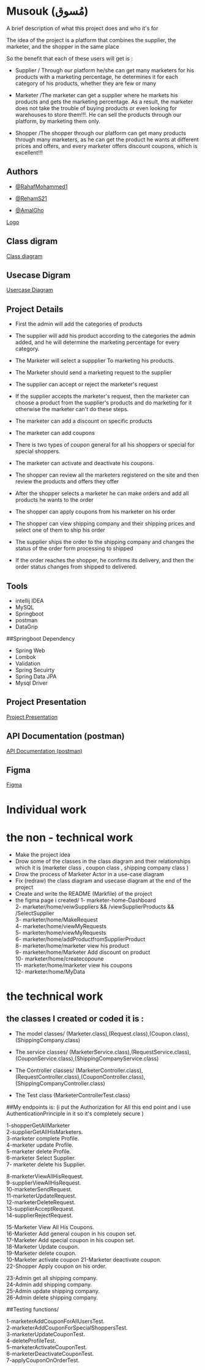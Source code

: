 
# Musouk  (مُسوق)

A brief description of what this project does and who it's for

The idea of the project is a platform that combines the supplier, the marketer, and the shopper in the same place

So the benefit that each of these users will get is :
* Supplier / Through our platform he/she can get many marketers for his products with a marketing percentage, he determines it for each category of his products, whether they are few or many

* Marketer /The marketer can get a supplier where he markets his products and gets the marketing percentage. As a result, the marketer does not take the trouble of buying products or even looking for warehouses to store them!!!. He can sell the products through our platform, by marketing them only.

* Shopper /The shopper through our platform can get many products through many marketers, as he can get the product he wants at different prices and offers, and every marketer offers discount coupons, which is excellent!!!











## Authors

- [@RahafMohammed1](https://www.github.com/RahafMohammed1)

- [@RehamS21](https://github.com/RehamS21/Portfolio)

- [@AmalGho](https://github.com/AmalGho)



[Logo](https://app.gemoo.com/share/image-annotation/559539705626505216?codeId=vJ9lLwN5xNLmg&origin=imageurlgenerator)

## Class digram 

[Class diagram](https://viewer.diagrams.net/?tags=%7B%7D&highlight=0000ff&edit=_blank&layers=1&nav=1&title=Mosawiq%20Diagram.drawio#R7V1bk5u4Ev41rsp5sIs7%2BHEum91UbSqpTPZcnlKMkcdssGEBZ2by64%2FEzZhuDLaR8MRKJRUbJMD0162%2BqXui361ffo%2FdaPUx9Egw0RTvZaLfTzRNmxs2%2FY8dec2P6I4%2Bz488xb6XH1N2Bx78n6QYWB7d%2Bh5J9gamYRikflQcVPODi3CzIYt075gbx%2BHz%2FrBlGHh7ByL3iYADDws3gEf%2F43vpKj%2FqaPbu%2BB%2FEf1oVdzYdPT%2BxdsuxxVMnK9cLn%2FcOkZf0fbhJiyf8TOK1uyGblJ756MbfSTwxf1ulKfuhNxPtPf27ZKNnT2H4FBA38pPZIlzTw4uEDnm%2FdNd%2BwF5z7UK3xYXo7fTfJvpdHIZp%2Fmn9ckcCRqt9KrxvOVu9hphdt8eEu68fvr58%2BuNW03983f775z2Jgj%2BmxVV%2BuMG2eL1%2FJfnT0feTvpbvPHn21wH9BRP9lv3ih%2BKMSr%2B7gf%2B0oZ8X9DHoTP32B4lTn5LrpjiRhhE9ulj5gfen%2Bxpu2cMmqbv4Xn67XYWx%2F5Ne1g2Ka9LTcVogT7P2RjywmfSwQo%2FGJKFjPpdvQG0c%2Bui%2B7A38003S4sAiDAI3SvzH6mes3fjJ39yGaUoJmA96XvkpeYjcBRvzTLmJPUi6Lh8Svv%2FyZdIXQF5qhwp6%2FE7CNUnjVzqkODt1zHxKwYtTTbULJD7voK1axbFVDdaqZRQsVYD1qbr6DgP0QwGDIyChAUhMiykU88oHSuUnBCH0F6cZ5eLwO7kLg5BC4X4T5pDxg6BxqERNQJZpK2YS%2Bu79zdOf2Zh7Y3fkS%2FEe2KGQzl0GGR%2BvfM8jG0bvMHVTNycuo2QU%2BgVTm7f0L32dd8rMnJj0we%2Fod3X3nf5lw%2BP0LtzQ3%2BL6GW0JRc4zYeg5HhQH2a4bKQUyKBf0gkU5bnBU6CgqtlRYbNw1ybHxkMaUOBIaYqFhaiNDw0ChEblJ8hzGnoTGeNCwnZGhYaLQIGvXDyQuxsOFqhgjA8MCwAAYCPyMtjkGSk1fPQkAa0rKgOwo%2FpUB4n6qAlToEBU6goDAfSTB5zDxUz9k14%2FzsQ1kdBF%2FH93%2BZkViP%2BVJdb2nbulwIrqNEJ3%2BWiUmT35CjYd3P0Lf%2B1cuGNhHKRYEiwVd4Hrx2XJWv29J%2Bvft549L68N%2FUye9maq2DohOPGr%2BF1%2FpO1uFT%2BHGDX7bHaWU2G484hV02I35M8z4nL2yv0mavhYWpbtNw%2F0XSl789L9s%2Bsw2i6%2F%2FK67GPt%2B%2F1L%2B8ll829BfnszSz%2FP6%2F%2BsndvOxbOZFZ0O9L18AfJPhBGCxL0zp%2FRlUrvpeQ9sjS3QZpdjHvhrlRdjinR9777EVnl89fIHtrNZojhiqEQUwCN%2FV%2F7M%2FDaFxM%2FcwQv7NmDaWASmnNqvMmUJJwGy9IMa%2Fuq2hcamoa9szsulpKbXaSgqvRt%2BO%2B1oYVjNn%2FuTV1rnQ9nnN4Cv2QP8aOF6oXfboAdRABamWgeNzjGeufLfMq3U6n6fP0kSrhJJ4WUm36ksvXHCkKNuIVjqBCapNQcBBs%2Bu4kMjOTkgQeT76TZ%2Bxi2XHkOglzAJYTVHDiFZ6I3E05vnH0FR71N4vV9GfIfD%2BNU8kiDoNgmmzcaEqFtb9INyTJHYBKFIcv%2FtpPX2vjn2LX8ymnTZdxuJ5GlZLQuGw17Ifv9hiVhu2DKPX8jRvAJw%2FcZEW86U8Sh%2BDkZrum6sZiuvSftjFpPV1gon167C7Qh2Jq%2FdTfJCTFT4XLJT03LVaajNrRS8ugRS4Ds8to%2BnK5bI6rDYifHt%2BZcwYFpu0ommFls96zG8zMf7XcoXQF56jL%2F9FbKYoCHrzf0GNG5Y9PvK7Rj8E2Bi%2FzMdM9d5CsnVrQ5SPOfJ4QVa9J7lBvnFltyR7H1k75G6ZIQJC56TbGxick8l1w1IvDaO%2Fl1H%2BKu%2Fiencd%2FaHW2%2FRdXY1p%2FejWi%2FR1UQw68jGpMy1upzoeMf1IocKoBre9vN6L5IgtxXQP9Dzd%2BN53Wj%2BdAL9cB%2BumJ%2Ff%2BwCqOIOW%2FzRYOyxWN5Cqhd0uXPxeVfhdF2ao2uA61bNzCXf6FiDG%2BYzVE3jXT5D2mNOb2R0u7yR2HBzUejKigspL9%2FXFwg%2Fn7BuIBB42m0yogpUTEWKhBXv2BU4HFj1%2FPiSlWT0BgDGpi3XzA28OgxNSI%2FLT8xpZVIVWNUhCCRAcEIgUFkAAIZEBqa7GZPFZNXQEhtiQhZ7pohf%2FOYZIyaW60PJCCLNEufo1bnHbPwqUm3s2YpmTYTzAvKLOmnLEZQt5n9DSUWMz8RO%2Fkdy2v5xgJQd%2Bvift8akanKgs5v22JES7nFV25ZAlc2NGBlzgHNhcarTgpX6ao%2BqcerZnNLmxyOWWXfPlN5tCaZy%2BeSAln07WdhpUOCpoBWHjE6MNDG8XZcZKw9ALWHtQECQiqMCJUCEuBSOvT45PBWbrnDHj0VE0smN31KuvQEJFgM4tNDgcELF5r06V0kMDCnnlhgSKfeBcIC8%2BqJhQXu1dts148k%2FrT8HIfedpEmD2wTF4tP5paVXFzGAAvq5xOLFtzP521J4QC%2BD7fslZdJS7E0nMfCCubxE4oVC1lwgOdnG0WBX7p%2BiPfB4%2BDsaQgt6di5CHxirkmx%2BERl2T4%2BK%2BdglsEjoXkd0HRG19VlsOT83TPH2%2B5KT2Wc2%2FYZjOy5TGAOPVTmsBPTJPPCMVEyL3JsgaDRbpNsjX0oVlweQZVyNUcCK6XpUMRW9oRsq9yDSmQ1MH8fhwVkTVb0ZYDMB9kqzRhima8%2BKTzfRwjhmsN8zhXDat9llVeqoY3t%2FBsMxB4FMV0UOIJYwnYM2Opjw1aD%2FvQdymSgRUigxVL7BFo0B0ud1nktyjruUJeBliGV9Ir7zgm0oMDgVy8FdW%2FIQMvYwEACLYKBgXvUZaxlbGQgsRbByIAeJ2nWH2nWH092LGqC0p2bBgGL5GBJkKUrfOVHEfGyrOlamiKdn%2B3%2By80STo5Imfl4OdJKVUdfyCxAdIGpj%2BXnPIGxTIPsTH08qlBHvwTFU%2FIRi7znznTEQuY0ciDPyE88j%2BIwXVsFGIBuimNlQKtxXK1YGNPtI2sAe9NpWJuaYpiQ5UzIcTovJ4QBVcdf%2BP3rGjD3LWjuY%2BWJ%2BBFg3OpEVyHyyqXwQmSeAYMuvzDPTdUm01GpBzNF0C0W3JgO6se%2FMgXMCxR7V7XuVwbZQQJg0Qd%2BBIDbPH5lAhhABqlQBmlCCTDqNq%2FTbJ29ZX%2BnBQhf%2BEuHZ%2FfKr17Uym%2FCyE4fpuvPTNzCsoMIQVCnyEFaE%2BgimdCEIZWP10MQDegF4xME%2BqelVOwpFcuBnVJRvTCpCIMU1yMVgXWkOhaSmSKUB6F9ej1CUQMVh8enB7RWv5AfPnnOIjaAMjJXiE%2BVxabzVjVUJLxrIsjglypkwtRHmSo0dCSt4r%2BzUoUwYPBrkgLdK9NsPWdiQ6aEjAgNLFlILDTaK773zZZWtZZ06Qxj2b6l5r7do%2FKRrx189Vo3uEkwEBix%2FCSxYIQ50AAUMj9paLKj%2BUkY3XmpLRaan%2BR63p5ey7MGW36j%2B6%2BfWAU2mYR0OesjmoTESybhDYMUE1BdgA%2Fq7MpnVXRenTt1l9RUmSma0emVQoqxXWxbIH3uzJysl0Xxx2iYZnaZ19LR1we58rxxKcts2PUtDYeObRGU%2FQZwM0OfFVKXa9cfC9qNuUSUpd4EexWagUkKARsIQB3zN1WbxodfnnHrUXoVhlwaKxY8q9IbBgx%2B9Sug6Si9ChcBDazWm1hoYIac9CpcEvhO9CocD0aswpxQMJZBbOlVON2rcDzZ0VpxGN0H8CqghpuDyaDbbj9C795nyvEuh8qnUSrWNR9Eubtq3CesnCE71f9glYlxnrLTTXOU9%2BYISVla3K2mOTTFWxinN9Md5RtBOczgFYq2Yb7UnRsstqxV6xf679MS4nxwNx4oknIM6S%2Bp1gk%2FUdxXH%2BSWs2BDU%2BEL%2BWfLlibpWRDiWZiaoIi8pkFYoBsvqg7tw%2BMCLSLfLHMEXQ3NCkfYpJj8880jySL2o13%2F4NIg7XMBCo10mxw%2FL7tx1XD1PjNVpA1yhgFsD1EFH0V22d1lcGA70uY42%2BY4nuyliOsiO69ApgP1oczkUMqabh%2Fd76RY%2BN4hzZ7qJdsyCVSUZLhZLEiUlhPj%2FH%2B8X1TbJb6Qv8mi6xJSSgmVUnMk3wKVUgN49vHYJqK%2B0xU2LC4t1bI%2BwOiw7LrUMqupltkmUgQAjfgMkUeK4kLDtDIZ8DlGXHSgop0dj9JpePlR0cfDWy%2BkfhoQGe0ZDxdYCqlQXMD9IZhVlKtAGT6UiMRssXCfShupaNohgdM%2FUjM8kLD0T6FAwtIApc1Ut5mGJzqa%2FCkyTINV67698db%2BxvW8Uh19V35oOnulxBC51KDZmEJFBNKOtOgQJi0WQRaLBXPUFOh30W0MFuoAjmQcFz27kSL%2BW6RiMjbqGFeyEsX%2BoqHbtA775i5ZtX%2FPTxbhltGg84GTNGR4krYYT0HoHGuMoYifD%2BBgxk106WDmoiwdJnu1Pb%2BL7txK%2BWIdevZcxZ5XLIi11JJFoT3l34rz0vN7guf3sFLSPyKvIUlx6IrJzdaCPj4KpDJOsUNRUoNRlB%2Fq0ZhGwknoaqSaSK4dLzjhxWbOb7rUmvC7H0K7oXLOfb0vtCUUnfRLqU21Jgf9co2QhpJMTs8VbohcIVyzgYqMyJpPM0WxJvW6T7rhTHpVfmJTtcle9SfbMCYn7LTLbMnGXrvsWG23XdduPPaMzevmL7Z7h16fYruFwVWvLoWTU8fxdtyev2O30yHFzNSiu2HbXj9kiuUMu%2FnuwAt6u%2FWuzvMmwJduI6U4eSUr4gR54wWvziOIbkLGQZRVkQRBOqBdEYdAf5szF1eCDCfIG6%2BTeSZBkKVlZJFVVsB9U20D5qa6ry3N593VMjnWJdjXeg4lxnQqPbmbRrjSY5YJiLXF1OKvwSBtxa5IPptOs5p7VW5iNHFw1RoM7OJq6WPL51FqyJwnn%2Fdl8zB1jAcRwipieh6oC3%2BGFD6P5tAldkVSEdFaBRbOxQkC65hck1S0mwQxNZhoLJYgzphS8XKqu4uVitYgRbiOd8gBgWBqdh1CfabYltFAHQ91FuaSXJGcQBxy1sjakwH9P9dEECi4x1ZnK4%2FgSPpsJa2rhoOtkvvsOoodUZadO8PQ9frioM5YN88T3BkDrglG3xYgWkuliTMLM04NUCVfdxqgbCnFOJQwN6Cr8sOabTxo4lemi3La4AbEl46ILxVrLM0teQ5pc9s7W3QbB3K300DQOcCxx2ReouDRuYEHejsBCGTm5dBkR3RQlOy8tqkgXXrzvCS6eGULyrt6dlwuRtB1RsoHvvLBgsFqFCj8tkNetd%2FPAGWG9DmSnCjSWkG6Il03QbByYEIJYoPXf6HRkMGq8E8uwG3YO48PD6bwqd0%2Frcpd7JphK%2F1MRORaoLF2lZkxcLn%2BqQ0aA6pWR34hnOJYAvILbaivyk6BIi1gFSQI6Ng2IgUTwbbGSQarpdVybOk9qc4Oq87aLfnRBzYaYkjht%2BMayU%2FGgJKXL5Z1D0dFC6rZiUVLv2owWG1NiRWhWEGzusViBW1XC7CS0ncffHPXu93xsl7QKIhBS%2FoLhgysEYSX4GUl7L%2FVpcxtGAaEFQSXoBELGjRYLRY0eKOif7buJvXTV6ngjooPc3wNl3O3Ij%2B5yYozeHfhNirLx1TySHYtGqUWXhcsy3Z6o8HSxrbUyzjjuXHGLntb6akW8wo0qmh8%2BUhppLSXUkhWYRTllcgFNFbObpH0b9cjZeCIS7Gmjr4UI8FTDuDflbf5GmYIfbdrvrVXR4RDsyLJCW%2BBE9AdfGI5ARotQ3LCouzTVdZ5usn9K1xXg4NcdnSDOcl8ozLfvtLJVRnHknoEs2NZFYPXwkQCskgfVn4UUaLfhWuKy1dhzJiU95Xs%2BGbZkR%2FzoflbYpkPxqoHXQspuwUkFWEPNZu8XgyX1ftGSb67BL7rnSTCke%2F4uiI8Evj0xREvYzzCw96SrCdZ7wTWM8Z2hCD9I69oy6sOMiV1a%2BQkcqS14xtJIhfRvrxrCzOoyFP1NByNnm%2B2ZtX49FRhiYCxK14511zxSlWbCcYaGr0USY9xCl6duN%2BCd5GAEyrO5K9vmMowpZbSucdDtXGcnbnHQwUlZTVF379Iy7YMcKkKsTvRUyaldewWOXaHhwZ0kPKhW58NzLBNAdUXnWsua4WIPn1k0TeHeoQA0cdZhNWpN9H05ZJYiwUgNT3j2fNHpVEZZa42C73uSqXwqYwyWsETbT6fmfPanwY6qR0zs01DKf807tB7p5taKjw13Nu9ROrRO92gMVbeqvXpEPttrvGXhMU93kA9OVFViRp816UHnaZ04FXmdMiJh%2FYXiVA6SnwMrCmooMKNrTsHGQTO0IpdsHz5Q9q8JysaiHLnjFw%2BUx1pH32t5JltNRZ2SztlYRdkf1EBqMxrUnqqzBTFOCioh%2Bui00LCvtvvbV4V2rQGrK2mT7uvaUYvNTP0neZTeth2VzadWUNH4Vz8TVXerG00vsTTgfJqYb3BhEo8Be7UkCtY70p8sL3V2PQs4wKSPwehp2GPTc9RfB%2B13n17hWFnimUfXt1rPgqrMo7KZjTGCKrMKX4WUX0AW0jOx3zTTGUG6qaYxnzmNDbe9FVPVI1pe7U%2Fravb0OYh4FOzONL6qJCzizJNXM3DgpRSGp8ijWGI2xy7zFrlG7%2BCOmun%2BcNOE%2FGnSU%2FUqjMLYdbDS9bSAXpwL5lqzbmIQdjMQTP2hFqPGarRITjVple8MYOX4HyzFSYvQHACBGL1wQULzrfXmOZITz9ngTugiFRtKCIPyNJzJeSxYs3qCvr3mKHvN8LhJaSk7%2BRkIQWbGIzv%2Fdek7%2BR0eoI0ovEXnbfTw5dTVWTtkrqpGYhmjmeSzLko5lMbJNkaaj8HBZItYjWuNXcaSv5QySKw1q1iH9bykeTwU6boHVNsoGaeMMWZC6jXrCLtlKVgP32rgaqM3HdURdoxS83r9Eayc7QmslCCwiqU5dZ9erTavd%2BgsKyvzqW%2BugYaXKhYp2EDQYjKrUmUinR%2F7lVeHWk5BiZt3DXZL53cZ1ZZ5OFbFPuLE%2BYXu3Vfv6V%2B8%2Fa4KJPbU3tg%2B5CAgZA%2FUBQew7fND94wsQbAQBYnHJzwqoJYqRjluVUn1LGyVEw83Hhrf3PjeQ%2Bregmb2v77ByZ%2B1k%2F3Xz8V%2FdHyrfFSdoiVHSpW4BKDEMfSZnAvtTRwTt7wpJRp7aOpw0g7VWnf9NVem66ZS6AnNG8kPU%2Fmz8qVOB49FUC9X9Wz3DcPZKYo1U6F%2FMF01ZkISwY5bDN2Z4MYfHYDINkgPX3OR2eDAKNdsTtyO8qf0zaDkze23KFRE4Z5Gf8EMJV08HBqoDdvylRLw9ZITIlt9n8cTqqWC3dXE3lp4Axs4JgtEbcDzhGxZfMsaN8wZCxCT%2FrNRoXG%2BO3xyrJXvFrN3CzY8o%2F2vZKlBc%2FoMwOdmPxQOn5jPh0ubYOiNH2NCP0Pi0FIfArug9SFxgto%2BmdhZWhlsOHsYEMX5ft27uMWbDD5doOh1sx3ZsrfeEVntvdhfBMEfyUkTvjWIs5vd%2F%2F1kyxG%2FKtIZJ58OLpCYJ7fjGZ%2BHB8%2BRGRBofyQN2yS7CjZ8WLYES1FLZQd7fP18z7syGxJNyVF11KuHLjI7iGr80sO7MOB856KKUcOhC4%2BDhxI37bkQcmDl8iDF9Ar1D7fl3qAB90oCl5ztvu04dYZqtaELQsPSM6TnNfFeb17k3Lzy1jQHJQJQic3zxi%2FDJsNNyjJhMyTyyTOS3%2F1ePSUCXxnlNUDW1g5EpR%2BjUO2MFfnfqdLyeoj1QXYiP8D)
## Usecase Digram

[Usercase Diagram](https://viewer.diagrams.net/?tags=%7B%7D&highlight=0000ff&edit=_blank&layers=1&nav=1&title=Usecase%20diagram.drawio#R7VxbW%2BI4GP41XOpDz%2BUSQZ3d0UcUnxmdu9AGqLZNpw0i8%2Bs3PbdJKBXbUnd3LpwmhBDe7%2FwmYSBNnPdrH3jrW2RCeyAOzfeBNB2I4kiRyd%2BwYxd3qLIYd6x8y4y7hLxjbv2BSecw6d1YJgxKAzFCNra8cqeBXBcauNQHfB9ty8OWyC5%2FqgdWkOmYG8Bme39aJl7HvboyzPu%2FQWu1Tj9ZGCavOCAdnHQEa2CibaFLuhxIEx8hHD857xNoh9iluMTvu9rzarYwH7q4zhum8t3s%2Fc40x%2BZweLa%2BcmfPs%2B9nySxvwN4kXzhZLN6lCARby7GBS1oXAQY%2BTmQ0JG12Cel80MfwvdCVLOkaIgdif0eGJK%2BKcgJPoh8psNscbCUdsi4AraewgkTAq2zqHAPykMDwAUgUFpLpaKAr0d%2BrwVQfXEjRsx79ZQEj35ws8mKNHfK5U4E8AttaueTZIDhBn3SE%2BFhEycbJC45lmuHbL3wYWH%2FAwk4R9pDl4ugbKhcDZRrOtcEoiEUgRCLx0SucIBuReacuiuS0tGyb6mJFVakPH5CfwgqMIy%2BpLXGpjLjGphl%2BVR%2BZG%2BIQaOmQKYnvCCHZri0M5x4wwle2xHuVhdYWYmpZ4bURg5%2FAU3hZ%2BDyAPx7eFli%2FG42uf%2B9G%2BniyNeePZ1I1gEHkcckf5JtEd3sHpySW8RQ0ViG5gKoNaCQXUJUFySQxJWkiH6%2FRCrnAvsx7L3y0cU1oJlafj7lByEsAfIEY7xLnGzqBMrzQNcdhuMstnvRcWeHK97jqKvjDBVeC70MbYOutHCR5SCZvnYV%2BrGADUlloJE8oT0ECzQri5F3FoEZNJGsHJgrQxjcgM1Ek2Oz7HC9rjTEe4Hn2LkpINh5ye2gvFPSSzEZcrr0obdlLmup1bDDvFn4qPD%2BHU50rSWv6nswcNXZpo1Eji1UzHvf3Tv%2BxsX%2FPX3bG6%2BN4fn%2F5SwdnckfGqFA2pFGSrm2MOuWK5W6NUZD%2FVyQ%2BMNJp3LpEx9g9mtSYArC5zNYnXpZ03QL%2FFYbJN1mMa%2BbpDPnKbxYkVWLvHbUs1HTUTSQ2aP0oq4a6gEB%2BhZL9%2BOt1e8UJdjOwy7C13BV5nm5gD7FMHVHqmDhVpqDxkm7l81B6zy%2FPj7Nvd758v5zYi7%2FQg%2FRyJjJQBtAO%2BYtUPakiJk7B11aQcA7kv6WPnBDmDUk4rEiV84y9b%2FhTEUZOWaEi%2FnpLqszFX2bwJ4DPMrSnVkDyN7eH1SOFpCKeGknWKRhr4EYamqtm31EcnRrF1LcXYLwFryGITsG5%2BvA3ca%2BZO%2Fgy%2BEp6h%2Fj%2Bcb8J85vlmXkG7%2BQbsL1Xn3Dqb%2F9rmWHrCR%2BV8TMCrF060KxYx5UDG4%2FHhgE9nGQ3GMYG%2BEAMMOhhVKBZkLqpotyAvYHNUp%2B5y2fFuLx0n34i7%2Fu9yNlXeIAvcX5zm%2FuzvsKpltPFTKuLcPJI7tbg5KYrpGMFXegDOypnQgw9aFhRc0J8Vy%2FpJ6UMraqK3UUGLrT7ipq7ntLdzH5Zh%2FQdl6ViTX1skJACorI7LmZMCPKuuIhpSEEZ4OpiXldBNYmDb1sKysW3olR0MlKjbyjSuzJ1SebWUGSZIZKXhKqZVHqhTobq2NS%2BYQuQ0nsm2qktn41KTlyzJNyaCpwQG3cReBkuvUKU3jrskmHjIspuZs9TWw%2FWlufFaZOBHA%2B4ux4CSgenuiraGqBsdJ8gd2n5IXM2hTapfPwvgKPK48s6NfURG4RCfYRmU5lS8yBSNZFUuyZq4KAFl%2BORWIy6OBdAlv40SMkF0iiwEGEzpyGiVl0eIuU2hudaSmjEE6dkxx56gzRm0LecKG05cIqsuK%2FFVYAkNYpJhgrkk3FtsyHCiHJ%2FklyeYg%2BLQYCOSo50WHLoa%2F%2FnUKyLolIn%2Fw6NT9aVK3O8gmMpFS7mymm1%2FXwoCGWNl3TpoM6TFq2d9Q2hbAcHaL6T2EFHBwoy%2Bomm15u2A6pWU0Za%2B3qt%2Fxu9eJGh7qMD1zpy4JSjVMV2FJc2EFUoOeTD47VmHTiXGPsixxgFVoWqKNTWVYhO3WlOuCnfR32OJg8bVYkqcy1tUu5hoII18MLHjWOPDYyKh95vwALaMxRY2ELh4fcFwhg5A%2FZUPEZUqYA22LZcOMnuejR0CYEGU%2BHUW1JLZSv3pI3A4NnhduXnM5m2wtXxgUZivUTVbYKGvcSHjVsYlfQx3Wxqyrj5PP5Jj%2BEOSyonUf96poGUejSmkvupl641kOKaBam6wqTPfepC%2B8GIZfTn2XkY1Q5vYC3CpxXmcc9fKzwN5bI0OFRWW%2BGJm0uNTukpPlerZI5BaMMxHOMH5JoJbOM10OcOeJwmWhyqZ4%2BUbqPSq9rZOXFiMRKo4xdVicXBiyLZ6a%2Fmj%2FdzMTwN9fIF3E4j%2BUhdTdY6cjtViywG%2FTXyvK9egOoU8ZTtTBciPO9%2BwqiBCM89EHmam1RHsJWHytNa9lB1L7ptwkijuD1GpnsII2Yind7wpK%2Fct3z5qjfeufkj1nVVRmNdaJUX6z6V45JNJxXcsGvBVd1sa50cpg4cicN6Jvph%2Foj%2BHFHan%2BY1tTEmnJa0%2FJAeZbvEWf71XEq%2FGtwfrqWUlXeCDroT8VTuhFsZspsErF4wmBUkWlaJo%2BR7UO32CuUg1vysoM4dbJEvlAO%2Fm5P2fXZLfqScD8VyfiCL54p4ZK5B%2F%2BZKO35MV8tuTK9mIanh6apa3SVlWchPafuxtHVzWzfH284xjHfV5aGD%2Fqwb05Ho2oxW9rpGI9MsOf0TZg1ZDXWVTpCrrUbllw1HWg1p5j9pFw%2FPfxdQuvwH)
## Project Details

- First the admin will add the categories of products

- The supplier will add his product according to the categories the admin added, and he will determine the marketing percentage for every category.

- The Marketer will select a suppplier To marketing his products.

- The Marketer should send a marketing request to the supplier 

- The supplier can accept or reject the marketer's request

- If the supplier accepts the marketer's request, then the marketer can choose a product from the supplier's products and do marketing for it otherwise the marketer can't do these steps.

- The marketer can add a discount on specific products

- The marketer can add coupons 

- There is two types of coupon general for all his shoppers or special for special shoppers.

- The marketer can activate and deactivate his coupons.

- The shopper can review all the marketers registered on the site and then review the products and offers they offer

- After the shopper selects a marketer he can make orders and add all products he wants to the order 

- The shopper can apply coupons from his marketer on his order 

- The shopper can view shipping company and their shipping prices and select one of them to ship his order

- The supplier ships the order to the shipping company and changes the status of the order form processing to shipped

- If the order reaches the shopper, he confirms its delivery, and then the order status changes from shipped to delivered.

## Tools 

- intellij IDEA
- MySQL
- Springboot
- postman
- DataGrip


##Springboot Dependency

- Spring Web
- Lombok
- Validation
- Spring Secuirty
- Spring Data JPA
- Mysql Driver
##  Project Presentation
[Project Presentation](https://www.canva.com/design/DAFt-RjJPRg/IViq2TcqG7FPyrOiw3kDjQ/edit?utm_content=DAFt-RjJPRg&utm_campaign=designshare&utm_medium=link2&utm_source=sharebutton)
## API Documentation (postman)
[API Documentation (postman)](https://documenter.getpostman.com/view/28984368/2s9YC1XETh)

## Figma

[Figma](https://www.figma.com/proto/29jAKsedWTK1xrg2r6RjYM/%D9%85%D9%8F%D8%B3%D9%88%D9%82?type=design&node-id=38-240&t=5DlmXUWUksbPqiwl-0&scaling=min-zoom&page-id=0%3A1)
# Individual work

# the non - technical work

- Make the project idea 
- Drow  some of the classes in the class diagram and their relationships which it is (marketer class , coupon class , shipping company class )
- Drow the process of Marketer Actor in a use-case diagram 
- Fix (redraw) the class diagram and usecase diagram at the end of the project
- Create and write the README (Markfile) of the project
- the figma page i created/
  1- marketer-home-Dashboard        
  2- marketer/home/veiwSuppliers  &&  /viewSupplierProducts && /SelectSupplier        
  3- marketer/home/MakeRequest           
  4- marketer/home/viewMyRequests           
  5- marketer/home/viewMyRequests             
  6- marketer/home/addProductfromSupplierProduct          
  8- marketer/home/marketer view his product                 
  9- marketer/home/Marketer Add discount on product                      
  10- marketer/home/createcopoune                  
  11- marketer/home/marketer view his coupons                  
  12- marketer/home/MyData                   
  
  


# the technical work

## the classes I created or coded it is :

- The model classes/
(Marketer.class),(Request.class),(Coupon.class),(ShippingCompany.class)

- The service classes/
(MarketerService.class),(RequestService.class),(CouponService.class),(ShippingCompanyService.class)

- The Controller classes/
(MarketerController.class),(RequestController.class),(CouponController.class),(ShippingCompanyController.class)

- The Test class
(MarketerControllerTest.class)


##My endpoints is: (i put the Authorization for All this end point and i use AuthenticationPrinciple in it so it's completely secure )

1-shopperGetAllMarketer                     
2-supplierGetAllHisMarketers.  
3-marketer complete Profile.  
4-marketer update Profile.  
5-marketer delete Profile.  
6-marketer Select Supplier.   
7- marketer delete his Supplier.                 

8-marketerViewAllHisRequest.   
9-supplierViewAllHisRequest.   
10-marketerSendRequest.       
11-marketerUpdateRequest.    
12-marketerDeleteRequest.   
13-supplierAcceptRequest.  
14-supplierRejectRequest.  


15-Marketer View All His Coupons.  
16-Marketer Add general coupon in his coupon set.  
17-Marketer Add special coupon in his coupon set.   
18-Marketer Update coupon.    
19-Marketer delete coupon.  
10-Marketer activate coupon 
21-Marketer deactivate coupon.      
22-Shopper Apply coupon on his order.       

23-Admin get all shipping company.   
24-Admin add  shipping company.    
25-Admin update  shipping company.  
26-Admin delete shipping company.      

##Testing functions/

1-marketerAddCouponForAllUsersTest.    
2-marketerAddCouponForSpecialShoppersTest.      
3-marketerUpdateCouponTest.     
4-deleteProfileTest.         
5-marketerActivateCouponTest.     
6-marketerDeactivateCouponTest.      
7-applyCouponOnOrderTest.         












 
